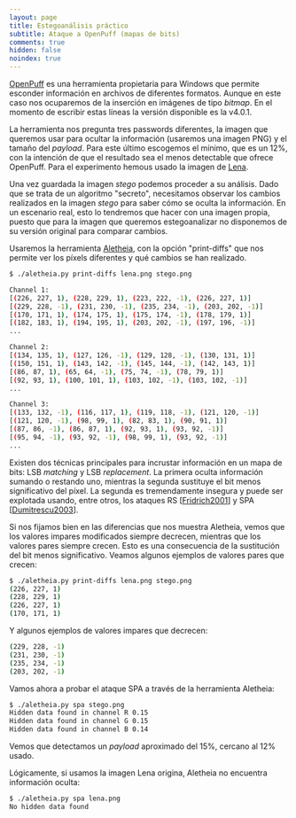 ```yaml
---
layout: page
title: Estegoanálisis práctico
subtitle: Ataque a OpenPuff (mapas de bits)
comments: true
hidden: false
noindex: true
---
```



[OpenPuff](https://embeddedsw.net/OpenPuff_Steganography_Home.html) es una herramienta propietaria para Windows que permite esconder información en archivos de diferentes formatos. Aunque en este caso nos ocuparemos de la inserción en imágenes de tipo *bitmap*. En el momento de escribir estas líneas la versión disponible es la v4.0.1.


La herramienta nos pregunta tres passwords diferentes, la imagen que queremos usar para ocultar la información (usaremos una imagen PNG) y el tamaño del *payload*. Para este último escogemos el mínimo, que es un 12%, con la intención de que el resultado sea el menos detectable que ofrece OpenPuff. Para el experimento hemous usado la imagen de [Lena](/stego/images/attacks/img/lena.png). 


Una vez guardada la imagen *stego* podemos proceder a su análisis. Dado que se trata de un algoritmo "secreto", necesitamos observar los cambios realizados en la imagen *stego* para saber cómo se oculta la información. En un escenario real, esto lo tendremos que hacer con una imagen propia, puesto que para la imagen que queremos estegoanalizar no disponemos de su versión original para comparar cambios.

Usaremos la herramienta [Aletheia](https://github.com/daniellerch/aletheia), con la opción "print-diffs" que nos permite ver los píxels diferentes y qué cambios se han realizado.


```bash
$ ./aletheia.py print-diffs lena.png stego.png

Channel 1:                                                                                                                            
[(226, 227, 1), (228, 229, 1), (223, 222, -1), (226, 227, 1)] 
[(229, 228, -1), (231, 230, -1), (235, 234, -1), (203, 202, -1)] 
[(170, 171, 1), (174, 175, 1), (175, 174, -1), (178, 179, 1)]
[(182, 183, 1), (194, 195, 1), (203, 202, -1), (197, 196, -1)]
...

Channel 2:
[(134, 135, 1), (127, 126, -1), (129, 128, -1), (130, 131, 1)]
[(150, 151, 1), (143, 142, -1), (145, 144, -1), (142, 143, 1)]
[(86, 87, 1), (65, 64, -1), (75, 74, -1), (78, 79, 1)]
[(92, 93, 1), (100, 101, 1), (103, 102, -1), (103, 102, -1)]
...

Channel 3:
[(133, 132, -1), (116, 117, 1), (119, 118, -1), (121, 120, -1)]
[(121, 120, -1), (98, 99, 1), (82, 83, 1), (90, 91, 1)]
[(87, 86, -1), (86, 87, 1), (92, 93, 1), (93, 92, -1)]
[(95, 94, -1), (93, 92, -1), (98, 99, 1), (93, 92, -1)]
...
```


Existen dos técnicas principales para incrustar información en un mapa de bits: LSB *matching* y LSB *replacement*. La primera oculta información sumando o restando uno, mientras la segunda sustituye el bit menos significativo del píxel. La segunda es tremendamente insegura y puede ser explotada usando, entre otros, los ataques RS [[Fridrich2001](/stego/references)] y SPA [[Dumitrescu2003](/stego/references)].


Si nos fijamos bien en las diferencias que nos muestra Aletheia, vemos que los valores impares modificados siempre decrecen, mientras que los valores pares siempre crecen. Esto es una consecuencia de la sustitución del bit menos significativo. Veamos algunos ejemplos de valores pares que crecen:


```bash
$ ./aletheia.py print-diffs lena.png stego.png
(226, 227, 1) 
(228, 229, 1)
(226, 227, 1)
(170, 171, 1)
```

Y algunos ejemplos de valores impares que decrecen:

```bash
(229, 228, -1)
(231, 230, -1)
(235, 234, -1)
(203, 202, -1)
```


Vamos ahora a probar el ataque SPA a través de la herramienta Aletheia:


```bash
$ ./aletheia.py spa stego.png 
Hidden data found in channel R 0.15
Hidden data found in channel G 0.15
Hidden data found in channel B 0.14
```
Vemos que detectamos un *payload* aproximado del 15%, cercano al 12% usado.



Lógicamente, si usamos la imagen Lena origina, Aletheia no encuentra información oculta:

```bash
$ ./aletheia.py spa lena.png 
No hidden data found
```



